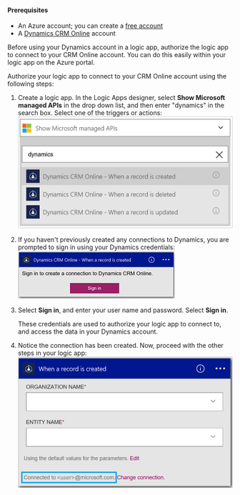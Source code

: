 #### Prerequisites
- An Azure account; you can create a [free account](https://azure.microsoft.com/free)
- A [Dynamics CRM Online](https://www.microsoft.com/en-us/dynamics/crm-free-trial-overview.aspx) account 

Before using your Dynamics account in a logic app, authorize the logic app to connect to your CRM Online account. You can do this easily within your logic app on the Azure portal. 

Authorize your logic app to connect to your CRM Online account using the following steps:

1. Create a logic app. In the Logic Apps designer, select **Show Microsoft managed APIs** in the drop down list, and then enter "dynamics" in the search box. Select one of the triggers or actions:  
  ![](./media/connectors-create-api-crmonline/dynamics-triggers.png)
2. If you haven't previously created any connections to Dynamics, you are prompted to sign in using your Dynamics credentials:  
  ![](./media/connectors-create-api-crmonline/dynamics-signin.png)
3. Select **Sign in**, and enter your user name and password. Select **Sign in**. 

	These credentials are used to authorize your logic app to connect to, and access the data in your Dynamics account. 
4. Notice the connection has been created. Now, proceed with the other steps in your logic app:  
  ![](./media/connectors-create-api-crmonline/dynamics-properties.png)

